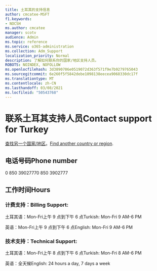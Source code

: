 ```yaml
---
title: 土耳其的支持信息
author: cmcatee-MSFT
f1.keywords:
- NOCSH
ms.author: cmcatee
manager: scotv
audience: Admin
ms.topic: reference
ms.service: o365-administration
ms.collection: Adm_Support
localization_priority: Normal
description: 了解如何联系你的国家/地区支持人员。
ROBOTS: NOINDEX, NOFOLLOW
ms.openlocfilehash: 3d3890706e0519072d363f571f9e7b9279765043
ms.sourcegitcommit: 6e260f5f5842debe1098138eecea9068330dc17f
ms.translationtype: MT
ms.contentlocale: zh-CN
ms.lasthandoff: 03/08/2021
ms.locfileid: "50543768"
---
```

# <a name="contact-support-for-turkey"></a><span data-ttu-id="88323-103">联系土耳其支持人员</span><span class="sxs-lookup"><span data-stu-id="88323-103">Contact support for Turkey</span></span>

<span data-ttu-id="88323-104">[查找另一个国家/地区](../contact-support-for-business-products.md)。</span><span class="sxs-lookup"><span data-stu-id="88323-104">[Find another country or region](../contact-support-for-business-products.md).</span></span>

## <a name="phone-number"></a><span data-ttu-id="88323-105">电话号码</span><span class="sxs-lookup"><span data-stu-id="88323-105">Phone number</span></span>
<span data-ttu-id="88323-106">0 850 3902777</span><span class="sxs-lookup"><span data-stu-id="88323-106">0 850 3902777</span></span>

## <a name="hours"></a><span data-ttu-id="88323-107">工作时间</span><span class="sxs-lookup"><span data-stu-id="88323-107">Hours</span></span>
### <a name="billing-support"></a><span data-ttu-id="88323-108">计费支持：</span><span class="sxs-lookup"><span data-stu-id="88323-108">Billing Support:</span></span>

<span data-ttu-id="88323-109">土耳其语：Mon-Fri上午 9 点到下午 6 点</span><span class="sxs-lookup"><span data-stu-id="88323-109">Turkish: Mon-Fri 9 AM-6 PM</span></span>

<span data-ttu-id="88323-110">英语：Mon-Fri上午 9 点到下午 6 点</span><span class="sxs-lookup"><span data-stu-id="88323-110">English: Mon-Fri 9 AM-6 PM</span></span>

### <a name="technical-support"></a><span data-ttu-id="88323-111">技术支持：</span><span class="sxs-lookup"><span data-stu-id="88323-111">Technical Support:</span></span>

<span data-ttu-id="88323-112">土耳其语：Mon-Fri上午 8 点到下午 6 点</span><span class="sxs-lookup"><span data-stu-id="88323-112">Turkish: Mon-Fri 8 AM-6 PM</span></span>

<span data-ttu-id="88323-113">英语：全天候</span><span class="sxs-lookup"><span data-stu-id="88323-113">English: 24 hours a day, 7 days a week</span></span>
